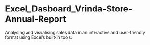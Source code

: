 # Excel_Dasboard_Vrinda-Store-Annual-Report
Analysing and visualising sales data in an interactive and user-friendly format using Excel’s built-in tools.
